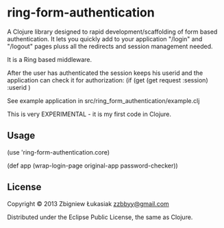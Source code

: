 # ring-form-authentication

A Clojure library designed to rapid development/scaffolding of form based authentication.
It lets you quickly add to your application "/login" and "/logout" pages
pluss all the redirects and session management needed.

It is a Ring based middleware.

After the user has authenticated the session keeps his userid and the
application can check it for authorization:
(if (get (get request :session) :userid )

See example application in src/ring_form_authentication/example.clj

This is very EXPERIMENTAL - it is my first code in Clojure.

## Usage

(use 'ring-form-authentication.core)

(def app
  (wrap-login-page original-app password-checker))

## License

Copyright © 2013 Zbigniew Łukasiak zzbbyy@gmail.com

Distributed under the Eclipse Public License, the same as Clojure.
